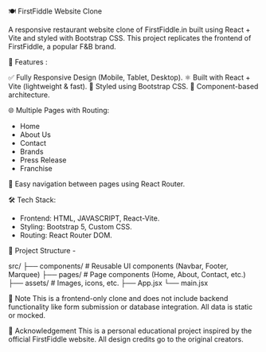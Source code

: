 🍽️ FirstFiddle Website Clone

A responsive restaurant website clone of FirstFiddle.in built using React + Vite and styled with Bootstrap CSS. This project replicates the frontend of FirstFiddle, a popular F&B brand.

🚀 Features :

✅ Fully Responsive Design (Mobile, Tablet, Desktop).
⚛️ Built with React + Vite (lightweight & fast).
🎨 Styled using Bootstrap CSS.
🧱 Component-based architecture.

🌐 Multiple Pages with Routing:

   - Home
   - About Us
   - Contact
   - Brands
   - Press Release
   - Franchise

🔁 Easy navigation between pages using React Router.  

🛠️ Tech Stack:

- Frontend: HTML, JAVASCRIPT, React-Vite.
- Styling: Bootstrap 5, Custom CSS.
- Routing: React Router DOM.

📂 Project Structure - 

src/
├── components/       # Reusable UI components (Navbar, Footer, Marquee)
├── pages/            # Page components (Home, About, Contact, etc.)
├── assets/           # Images, icons, etc.
├── App.jsx
└── main.jsx

📌 Note
This is a frontend-only clone and does not include backend functionality like form submission or database integration. All data is static or mocked.

🙌 Acknowledgement
This is a personal educational project inspired by the official FirstFiddle website. All design credits go to the original creators.